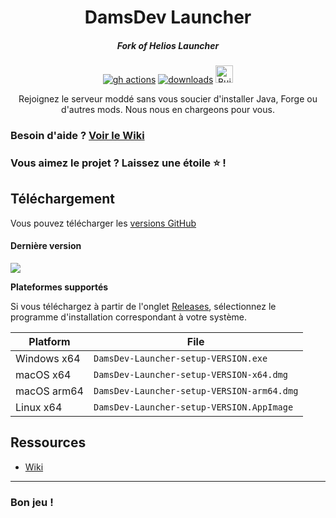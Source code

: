 
<h1 align="center">DamsDev Launcher</h1>

<em><h5 align="center">Fork of Helios Launcher</h5></em>

[<p align="center"><img src="https://img.shields.io/github/workflow/status/DamsDev1/DamsDevLauncher/Build?style=for-the-badge" alt="gh actions">](https://github.com/DamsDev1/DamsDevLauncher/actions) [<img src="https://img.shields.io/github/downloads/DamsDev1/DamsDevLauncher/total?style=for-the-badge" alt="downloads">](https://github.com/DamsDev1/DamsDevLauncher/releases) <img src="https://forthebadge.com/images/badges/built-with-love.svg"  height="28px" alt="Built with <3"></p>

<p align="center">Rejoignez le serveur moddé sans vous soucier d'installer Java, Forge ou d'autres mods. Nous nous en chargeons pour vous.</p>

### Besoin d'aide ? [Voir le Wiki][wiki]

### Vous aimez le projet ? Laissez une étoile ⭐ !

## Téléchargement

Vous pouvez télécharger les [versions GitHub](https://github.com/DamsDev1/DamsDevLauncher/releases)

#### Dernière version

[![](https://img.shields.io/github/v/release/DamsDev1/DamsDevLauncher?style=flat-square)](https://github.com/DamsDev1/DamsDevLauncher/releases/latest)

**Plateformes supportés**

Si vous téléchargez à partir de l'onglet [Releases](https://github.com/DamsDev1/DamsDevLauncher/releases), sélectionnez le programme d'installation correspondant à votre système.

| Platform | File |
| -------- | ---- |
| Windows x64 | `DamsDev-Launcher-setup-VERSION.exe` |
| macOS x64 | `DamsDev-Launcher-setup-VERSION-x64.dmg` |
| macOS arm64 | `DamsDev-Launcher-setup-VERSION-arm64.dmg` |
| Linux x64 | `DamsDev-Launcher-setup-VERSION.AppImage` |


## Ressources

* [Wiki][wiki]

---

### Bon jeu !


[nodejs]: https://nodejs.org/en/ 'Node.js'
[vscode]: https://code.visualstudio.com/ 'Visual Studio Code'
[mainprocess]: https://electronjs.org/docs/tutorial/application-architecture#main-and-renderer-processes 'Main Process'
[rendererprocess]: https://electronjs.org/docs/tutorial/application-architecture#main-and-renderer-processes 'Renderer Process'
[chromedebugger]: https://marketplace.visualstudio.com/items?itemName=msjsdiag.debugger-for-chrome 'Debugger for Chrome'
[discord]: https://discord.gg/zNWUXdt 'Discord'
[wiki]: https://github.com/DamsDev1/DamsDevLauncher/wiki 'wiki'
[nebula]: https://github.com/dscalzi/Nebula 'dscalzi/Nebula'
[v2branch]: https://github.com/dscalzi/HeliosLauncher/tree/ts-refactor 'v2 branch'
